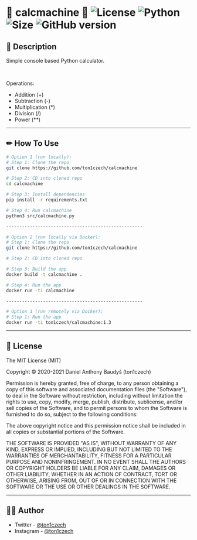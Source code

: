 # 🎂 calcmachine 🎂 ![License](https://img.shields.io/github/license/ton1czech/calcmachine.svg) ![Python](https://badgen.net/badge/Python/3.9.5/blue?) ![Size](https://img.shields.io/github/languages/code-size/ton1czech/calcmachine.svg) ![GitHub version](https://badge.fury.io/gh/ton1czech%2Fcalcmachine.svg)

## 💭 **Description**

Simple console based Python calculator.

<br />

Operations:

- Addition (+)
- Subtraction (-)
- Multiplication (\*)
- Division (/)
- Power (\*\*)

---

## ✏ **How To Use**

```bash
# Option 1 (run locally):
# Step 1: Clone the repo
git clone https://github.com/ton1czech/calcmachine

# Step 2: CD into cloned repo
cd calcmachine

# Step 3: Install dependencies
pip install -r requirements.txt

# Step 4: Run calcmachine
python3 src/calcmachine.py

----------------------------------------------------

# Option 2 (run locally via Docker):
# Step 1: Clone the repo
git clone https://github.com/ton1czech/calcmachine

# Step 2: CD into cloned repo

# Step 3: Build the app
docker build -t calcmachine .

# Step 4: Run the app
docker run -ti calcmachine

----------------------------------------------------

# Option 3 (run remotely via Docker):
# Step 1: Run the app
docker run -ti ton1czech/calcmachine:1.3


```

---

## 📎 **License**

The MIT License (MIT)

Copyright © 2020-2021 Daniel Anthony Baudyš (ton1czech)

Permission is hereby granted, free of charge, to any person obtaining a copy of this software and associated documentation files (the "Software"), to deal in the Software without restriction, including without limitation the rights to use, copy, modify, merge, publish, distribute, sublicense, and/or sell copies of the Software, and to permit persons to whom the Software is furnished to do so, subject to the following conditions:

The above copyright notice and this permission notice shall be included in all copies or substantial portions of the Software.

THE SOFTWARE IS PROVIDED "AS IS", WITHOUT WARRANTY OF ANY KIND, EXPRESS OR IMPLIED, INCLUDING BUT NOT LIMITED TO THE WARRANTIES OF MERCHANTABILITY, FITNESS FOR A PARTICULAR PURPOSE AND NONINFRINGEMENT. IN NO EVENT SHALL THE AUTHORS OR COPYRIGHT HOLDERS BE LIABLE FOR ANY CLAIM, DAMAGES OR OTHER LIABILITY, WHETHER IN AN ACTION OF CONTRACT, TORT OR OTHERWISE, ARISING FROM, OUT OF OR IN CONNECTION WITH THE SOFTWARE OR THE USE OR OTHER DEALINGS IN THE SOFTWARE.

---

## 👩‍💻 **Author**

- Twitter - [@ton1czech](https://twitter.com/ton1czech)
- Instagram - [@ton1czech](https://instagram.com/ton1czech)
